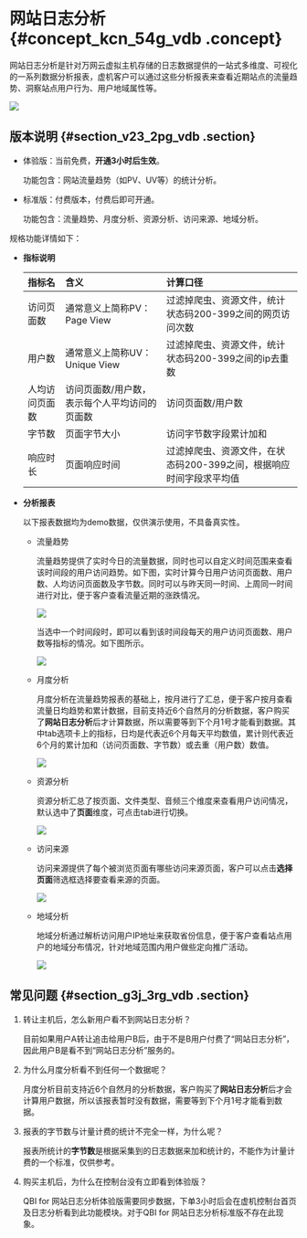 # 网站日志分析 {#concept_kcn_54g_vdb .concept}

网站日志分析是针对万网云虚拟主机存储的日志数据提供的一站式多维度、可视化的一系列数据分析报表，虚机客户可以通过这些分析报表来查看近期站点的流量趋势、洞察站点用户行为、用户地域属性等。

![](http://static-aliyun-doc.oss-cn-hangzhou.aliyuncs.com/assets/img/9196/2045_zh-CN.jpg)

## 版本说明 {#section_v23_2pg_vdb .section}

-   体验版：当前免费，**开通3小时后生效**。

    功能包含：网站流量趋势（如PV、UV等）的统计分析。

-   标准版：付费版本，付费后即可开通。

    功能包含：流量趋势、月度分析、资源分析、访问来源、地域分析。


规格功能详情如下：

-   **指标说明**

    |指标名|含义|计算口径|
    |:--|:-|:---|
    |访问页面数|通常意义上简称PV：Page View|过滤掉爬虫、资源文件，统计状态码200-399之间的网页访问次数|
    |用户数|通常意义上简称UV：Unique View|过滤掉爬虫、资源文件，统计状态码200-399之间的ip去重数|
    |人均访问页面数|访问页面数/用户数，表示每个人平均访问的页面数|访问页面数/用户数|
    |字节数|页面字节大小|访问字节数字段累计加和|
    |响应时长|页面响应时间|过滤掉爬虫、资源文件，在状态码200-399之间，根据响应时间字段求平均值|

-   **分析报表**

    以下报表数据均为demo数据，仅供演示使用，不具备真实性。

    -   流量趋势

        流量趋势提供了实时今日的流量数据，同时也可以自定义时间范围来查看该时间段的用户访问趋势。如下图，实时计算今日用户访问页面数、用户数、人均访问页面数及字节数。同时可以与昨天同一时间、上周同一时间进行对比，便于客户查看流量近期的涨跌情况。

        ![](http://static-aliyun-doc.oss-cn-hangzhou.aliyuncs.com/assets/img/9196/2054_zh-CN.jpg)

        当选中一个时间段时，即可以看到该时间段每天的用户访问页面数、用户数等指标的情况。如下图所示。

        ![](http://static-aliyun-doc.oss-cn-hangzhou.aliyuncs.com/assets/img/9196/2055_zh-CN.jpg)

    -   月度分析

        月度分析在流量趋势报表的基础上，按月进行了汇总，便于客户按月查看流量日均趋势和累计数据，目前支持近6个自然月的分析数据，客户购买了**网站日志分析**后才计算数据，所以需要等到下个月1号才能看到数据。其中tab选项卡上的指标，日均是代表近6个月每天平均数值，累计则代表近6个月的累计加和（访问页面数、字节数）或去重（用户数）数值。

        ![](http://static-aliyun-doc.oss-cn-hangzhou.aliyuncs.com/assets/img/9196/2056_zh-CN.jpg)

    -   资源分析

        资源分析汇总了按页面、文件类型、音频三个维度来查看用户访问情况，默认选中了**页面**维度，可点击tab进行切换。

        ![](http://static-aliyun-doc.oss-cn-hangzhou.aliyuncs.com/assets/img/9196/2057_zh-CN.jpg)

    -   访问来源

        访问来源提供了每个被浏览页面有哪些访问来源页面，客户可以点击**选择页面**筛选框选择要查看来源的页面。

        ![](http://static-aliyun-doc.oss-cn-hangzhou.aliyuncs.com/assets/img/9196/2058_zh-CN.jpg)

    -   地域分析

        地域分析通过解析访问用户IP地址来获取省份信息，便于客户查看站点用户的地域分布情况，针对地域范围内用户做些定向推广活动。

        ![](http://static-aliyun-doc.oss-cn-hangzhou.aliyuncs.com/assets/img/9196/2059_zh-CN.jpg)


## 常见问题 {#section_g3j_3rg_vdb .section}

1.  转让主机后，怎么新用户看不到网站日志分析？

    目前如果用户A转让追击给用户B后，由于不是B用户付费了“网站日志分析”，因此用户B是看不到“网站日志分析”服务的。

2.  为什么月度分析看不到任何一个数据呢？

    月度分析目前支持近6个自然月的分析数据，客户购买了**网站日志分析**后才会计算用户数据，所以该报表暂时没有数据，需要等到下个月1号才能看到数据。

3.  报表的字节数与计量计费的统计不完全一样，为什么呢？

    报表所统计的**字节数**是根据采集到的日志数据来加和统计的，不能作为计量计费的一个标准，仅供参考。

4.  购买主机后，为什么在控制台没有立即看到体验版？

    QBI for 网站日志分析体验版需要同步数据，下单3小时后会在虚机控制台首页及日志分析看到此功能模块。对于QBI for 网站日志分析标准版不存在此现象。


